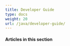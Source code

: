 ```yaml
---
title: Developer Guide
type: docs
weight: 20
url: /java/developer-guide/
---
```


#### **Articles in this section**
